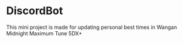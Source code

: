 # DiscordBot

This mini project is made for updating personal best times in Wangan Midnight Maximum Tune 5DX+
